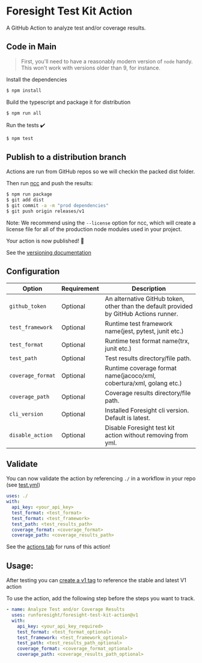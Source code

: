 # Foresight Test Kit Action

A GitHub Action to analyze test and/or coverage results.

## Code in Main

> First, you'll need to have a reasonably modern version of `node` handy. This won't work with versions older than 9, for instance.

Install the dependencies  
```bash
$ npm install
```

Build the typescript and package it for distribution
```bash
$ npm run all
```

Run the tests :heavy_check_mark:  
```bash
$ npm test
```

## Publish to a distribution branch

Actions are run from GitHub repos so we will checkin the packed dist folder. 

Then run [ncc](https://github.com/zeit/ncc) and push the results:
```bash
$ npm run package
$ git add dist
$ git commit -a -m "prod dependencies"
$ git push origin releases/v1
```

Note: We recommend using the `--license` option for ncc, which will create a license file for all of the production node modules used in your project.

Your action is now published! :rocket: 

See the [versioning documentation](https://github.com/actions/toolkit/blob/master/docs/action-versioning.md)


## Configuration

| Option                | Requirement       | Description
| ---                   | ---               | ---
| `github_token`        | Optional          | An alternative GitHub token, other than the default provided by GitHub Actions runner.
| `test_framework`      | Optional          | Runtime test framework name(jest, pytest, junit etc.)
| `test_format`      | Optional          | Runtime test format name(trx, junit etc.)
| `test_path`       | Optional              | Test results directory/file path.
| `coverage_format`      | Optional          | Runtime coverage format name(jacoco/xml, cobertura/xml, golang etc.)
| `coverage_path`       | Optional              | Coverage results directory/file path.
| `cli_version`       | Optional              | Installed Foresight cli version. Default is latest.
| `disable_action`       | Optional              | Disable Foresight test kit action without removing from yml.

## Validate

You can now validate the action by referencing `./` in a workflow in your repo (see [test.yml](.github/workflows/test.yml))

```yaml
uses: ./
with:
  api_key: <your_api_key>
  test_format: <test_format>
  test_format: <test_framework>
  test_path: <test_results_path>
  coverage_format: <coverage_format>
  coverage_path: <coverage_results_path>
```

See the [actions tab](https://github.com/actions/typescript-action/actions) for runs of this action!

## Usage:

After testing you can [create a v1 tag](https://github.com/actions/toolkit/blob/master/docs/action-versioning.md) to reference the stable and latest V1 action

To use the action, add the following step before the steps you want to track.

```yaml
- name: Analyze Test and/or Coverage Results
  uses: runforesight/foresight-test-kit-action@v1
  with:
    api_key: <your_api_key_required>
    test_format: <test_format_optional>
    test_framework: <test_framework_optional>
    test_path: <test_results_path_optional>
    coverage_format: <coverage_format_optional>
    coverage_path: <coverage_results_path_optional>
```